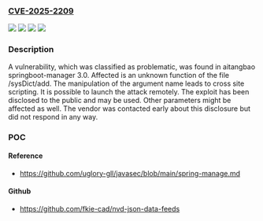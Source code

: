 ### [CVE-2025-2209](https://cve.mitre.org/cgi-bin/cvename.cgi?name=CVE-2025-2209)
![](https://img.shields.io/static/v1?label=Product&message=springboot-manager&color=blue)
![](https://img.shields.io/static/v1?label=Version&message=%3D%203.0%20&color=brighgreen)
![](https://img.shields.io/static/v1?label=Vulnerability&message=Code%20Injection&color=brighgreen)
![](https://img.shields.io/static/v1?label=Vulnerability&message=Cross%20Site%20Scripting&color=brighgreen)

### Description

A vulnerability, which was classified as problematic, was found in aitangbao springboot-manager 3.0. Affected is an unknown function of the file /sysDict/add. The manipulation of the argument name leads to cross site scripting. It is possible to launch the attack remotely. The exploit has been disclosed to the public and may be used. Other parameters might be affected as well. The vendor was contacted early about this disclosure but did not respond in any way.

### POC

#### Reference
- https://github.com/uglory-gll/javasec/blob/main/spring-manage.md

#### Github
- https://github.com/fkie-cad/nvd-json-data-feeds

